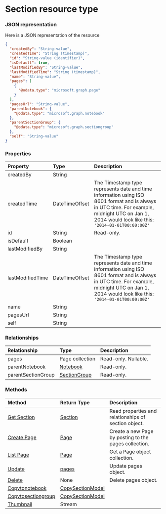# Section resource type



### JSON representation

Here is a JSON representation of the resource

<!-- {
  "blockType": "resource",
  "optionalProperties": [
    "pages",
    "parentNotebook",
    "parentSectionGroup"
  ],
  "@odata.type": "microsoft.graph.section"
}-->

```json
{
  "createdBy": "String-value",
  "createdTime": "String (timestamp)",
  "id": "String-value (identifier)",
  "isDefault": true,
  "lastModifiedBy": "String-value",
  "lastModifiedTime": "String (timestamp)",
  "name": "String-value",
  "pages": [
    {
      "@odata.type": "microsoft.graph.page"
    }
  ],
  "pagesUrl": "String-value",
  "parentNotebook": {
    "@odata.type": "microsoft.graph.notebook"
  },
  "parentSectionGroup": {
    "@odata.type": "microsoft.graph.sectiongroup"
  },
  "self": "String-value"
}

```
### Properties
| Property	   | Type	|Description|
|:---------------|:--------|:----------|
|createdBy|String||
|createdTime|DateTimeOffset|The Timestamp type represents date and time information using ISO 8601 format and is always in UTC time. For example, midnight UTC on Jan 1, 2014 would look like this: `'2014-01-01T00:00:00Z'`|
|id|String| Read-only.|
|isDefault|Boolean||
|lastModifiedBy|String||
|lastModifiedTime|DateTimeOffset|The Timestamp type represents date and time information using ISO 8601 format and is always in UTC time. For example, midnight UTC on Jan 1, 2014 would look like this: `'2014-01-01T00:00:00Z'`|
|name|String||
|pagesUrl|String||
|self|String||

### Relationships
| Relationship | Type	|Description|
|:---------------|:--------|:----------|
|pages|[Page](page.md) collection| Read-only. Nullable.|
|parentNotebook|[Notebook](notebook.md)| Read-only.|
|parentSectionGroup|[SectionGroup](sectiongroup.md)| Read-only.|

### Methods

| Method		   | Return Type	|Description|
|:---------------|:--------|:----------|
|[Get Section](../api/section_get.md) | [Section](section.md) |Read properties and relationships of section object.|
|[Create Page](../api/section_post_pages.md) |[Page](page.md)| Create a new Page by posting to the pages collection.|
|[List Page](../api/page_list.md) |[Page](page.md)| Get a Page object collection.|
|[Update](../api/pages_update.md) | [pages](pages.md)	|Update pages object. |
|[Delete](../api/pages_delete.md) | None |Delete pages object. |
|[Copytonotebook](../api/pages_copytonotebook.md)|[CopySectionModel](copysectionmodel.md)||
|[Copytosectiongroup](../api/pages_copytosectiongroup.md)|[CopySectionModel](copysectionmodel.md)||
|[Thumbnail](../api/pages_thumbnail.md)|Stream||

<!-- uuid: 8060035e-062d-44ca-b14d-94eae4b43c22
2015-10-25 14:02:53 UTC -->
<!-- {
  "type": "#page.annotation",
  "description": "pages resource",
  "keywords": "",
  "section": "documentation",
  "tocPath": ""
}-->
